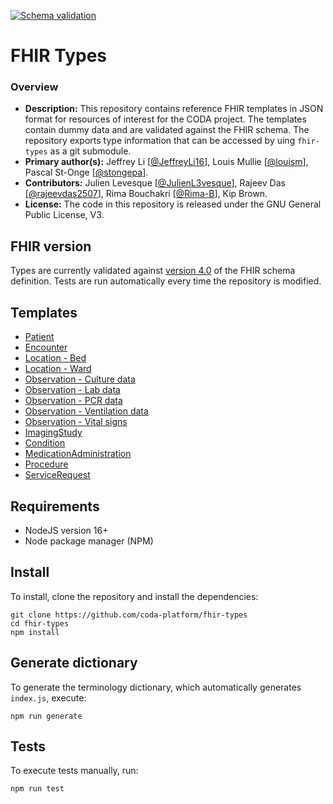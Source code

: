 [![Schema validation](https://github.com/coda-platform/fhir-types/actions/workflows/publish.yml/badge.svg)](https://github.com/coda-platform/fhir-types/actions/workflows/publish.yml)
<br />

# FHIR Types

### Overview

- **Description:** This repository contains reference FHIR templates in JSON format for resources of interest for the CODA project. The templates contain dummy data and are validated against the FHIR schema. The repository exports type information that can be accessed by uing `fhir-types` as a git submodule.
- **Primary author(s):** Jeffrey Li [[@JeffreyLi16](https://github.com/JeffreyLi16)], Louis Mullie [[@louism](https://github.com/louismullie)], Pascal St-Onge [[@stongepa](https://github.com/stongepa)].
- **Contributors:** Julien Levesque [[@JulienL3vesque](https://github.com/JulienL3vesque)], Rajeev Das [[@rajeevdas2507](https://github.com/rajeevdas2507)], Rima Bouchakri [[@Rima-B](https://github.com/Rima-B)], Kip Brown.
- **License:** The code in this repository is released under the GNU General Public License, V3.

## FHIR version

Types are currently validated against [version 4.0](http://hl7.org/fhir/R4/fhir.schema.json.zip) of the FHIR schema definition. Tests are run automatically every time the repository is modified.

## Templates

- [Patient](https://github.com/coda-platform/fhir-types/blob/main/lib/templates/Patient.js)
- [Encounter](https://github.com/coda-platform/fhir-types/blob/main/lib/templates/Encounter.js)
- [Location - Bed](https://github.com/coda-platform/fhir-types/blob/main/lib/templates/Location-bed.js)
- [Location - Ward](https://github.com/coda-platform/fhir-types/blob/main/lib/templates/Location-ward.js)
- [Observation - Culture data](https://github.com/coda-platform/fhir-types/blob/main/lib/templates/Observation-Culture.js)
- [Observation - Lab data](https://github.com/coda-platform/fhir-types/blob/main/lib/templates/Observation-Labs.js)
- [Observation - PCR data](https://github.com/coda-platform/fhir-types/blob/main/lib/templates/Observation-PCR.js)
- [Observation - Ventilation data](https://github.com/coda-platform/fhir-types/blob/main/lib/templates/Observation-Vent.js)
- [Observation - Vital signs](https://github.com/coda-platform/fhir-types/blob/main/lib/templates/Observation-VitalSigns.js)
- [ImagingStudy](https://github.com/coda-platform/fhir-types/blob/main/lib/templates/ImagingStudy.js)
- [Condition](https://github.com/coda-platform/fhir-types/blob/main/lib/templates/Condition.js)
- [MedicationAdministration](https://github.com/coda-platform/fhir-types/blob/main/lib/templates/MedicationAdministration.js)
- [Procedure](https://github.com/coda-platform/fhir-types/blob/main/lib/templates/Procedure.js)
- [ServiceRequest](https://github.com/coda-platform/fhir-types/blob/main/lib/templates/ServiceRequest.js)

## Requirements

- NodeJS version 16+
- Node package manager (NPM)

## Install

To install, clone the repository and install the dependencies:

```
git clone https://github.com/coda-platform/fhir-types
cd fhir-types
npm install
```

## Generate dictionary

To generate the terminology dictionary, which automatically generates `index.js`, execute:

```
npm run generate
```

## Tests

To execute tests manually, run:

```
npm run test
```
